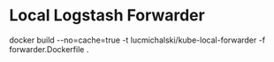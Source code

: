 # Local Logstash Forwarder
docker build --no=cache=true -t lucmichalski/kube-local-forwarder -f forwarder.Dockerfile . 
